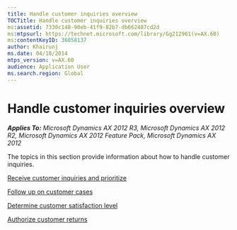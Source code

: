 ```yaml
---
title: Handle customer inquiries overview
TOCTitle: Handle customer inquiries overview
ms:assetid: 7330c148-90eb-41f9-82b7-db662487cd2d
ms:mtpsurl: https://technet.microsoft.com/library/Gg212961(v=AX.60)
ms:contentKeyID: 36058137
author: Khairunj
ms.date: 04/18/2014
mtps_version: v=AX.60
audience: Application User
ms.search.region: Global
---
```


# Handle customer inquiries overview 


_**Applies To:** Microsoft Dynamics AX 2012 R3, Microsoft Dynamics AX 2012 R2, Microsoft Dynamics AX 2012 Feature Pack, Microsoft Dynamics AX 2012_

The topics in this section provide information about how to handle customer inquiries.

[Receive customer inquiries and prioritize](receive-customer-inquiries-and-prioritize.md)

[Follow up on customer cases](follow-up-on-customer-cases.md)

[Determine customer satisfaction level](determine-customer-satisfaction-level.md)

[Authorize customer returns](authorize-customer-returns.md)

  


